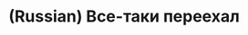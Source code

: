 ---
layout: default
category: mega
lang: en
title: (Russian) Все-таки переехал
slug: moooooooved
tags: fun 
postid: 1179
translated: no
---